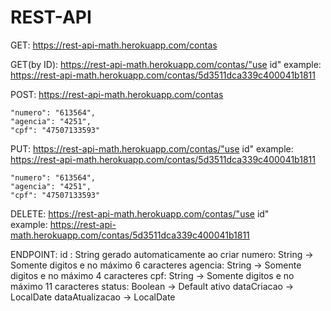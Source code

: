 # REST-API

GET: https://rest-api-math.herokuapp.com/contas

GET(by ID): https://rest-api-math.herokuapp.com/contas/"use id"
example: https://rest-api-math.herokuapp.com/contas/5d3511dca339c400041b1811

POST: https://rest-api-math.herokuapp.com/contas

    "numero": "613564",
    "agencia": "4251",
    "cpf": "47507133593"
    
PUT: https://rest-api-math.herokuapp.com/contas/"use id"
example: https://rest-api-math.herokuapp.com/contas/5d3511dca339c400041b1811

    "numero": "613564",
    "agencia": "4251",
    "cpf": "47507133593"
    
DELETE: https://rest-api-math.herokuapp.com/contas/"use id"  
example: https://rest-api-math.herokuapp.com/contas/5d3511dca339c400041b1811

ENDPOINT:
id : String gerado automaticamente ao criar
numero: String -> Somente digitos e no máximo 6 caracteres 
agencia: String -> Somente digitos e no máximo 4 caracteres
cpf: String -> Somente digitos e no máximo 11 caracteres
status: Boolean -> Default ativo
dataCriacao -> LocalDate
dataAtualizacao -> LocalDate
    


    
    
    
